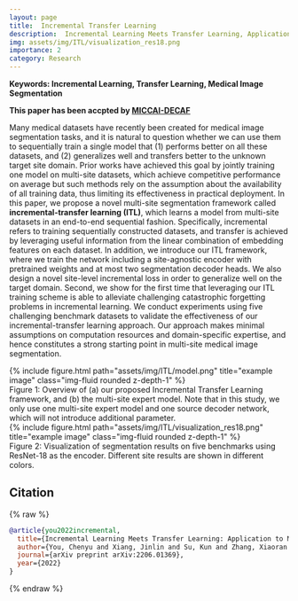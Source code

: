 ```yaml
---
layout: page
title:  Incremental Transfer Learning
description:  Incremental Learning Meets Transfer Learning, Application to Multi-site Prostate MRI Segmentation
img: assets/img/ITL/visualization_res18.png
importance: 2
category: Research
---
```


**Keywords: Incremental Learning, Transfer Learning, Medical Image Segmentation**


**This paper has been accpted by [MICCAI-DECAF](https://decaf-workshop.github.io/decaf-2022/)**


Many medical datasets have recently been created for medical image segmentation tasks, and it is natural to question whether we can use them to sequentially train a single model that (1) performs better on all these datasets, and (2) generalizes well and transfers better to the unknown target site domain. Prior works have achieved this goal by jointly training one model on multi-site datasets, which achieve competitive performance on average but such methods rely on the assumption about the availability of all training data, thus limiting its effectiveness in practical deployment. In this paper, we propose a novel multi-site segmentation framework called **incremental-transfer learning (ITL)**, which learns a model from multi-site datasets in an end-to-end sequential fashion. Specifically, incremental refers to training sequentially constructed datasets, and transfer is achieved by leveraging useful information from the linear combination of embedding features on each dataset. In addition, we introduce our ITL framework, where we train the network including a site-agnostic encoder with pretrained weights and at most two segmentation decoder heads. We also design a novel site-level incremental loss in order to generalize well on the target domain. Second, we show for the first time that leveraging our ITL training scheme is able to alleviate challenging catastrophic forgetting problems in incremental learning. We conduct experiments using five challenging benchmark datasets to validate the effectiveness of our incremental-transfer learning approach. Our approach makes minimal assumptions on computation resources and domain-specific expertise, and hence constitutes a strong starting point in multi-site medical image segmentation.


<div class="row">
    <div class="col-sm mt-3 mt-md-0">
        {% include figure.html path="assets/img/ITL/model.png" title="example image" class="img-fluid rounded z-depth-1" %}
    </div>
</div>
<div class="caption">
    Figure 1: Overview of (a) our proposed Incremental Transfer Learning framework, and (b) the multi-site expert model. Note that in this study, we only use one multi-site expert model and one source decoder network, which will not introduce additional parameter.
</div>
<div class="row">
    <div class="col-sm mt-3 mt-md-0">
        {% include figure.html path="assets/img/ITL/visualization_res18.png" title="example image" class="img-fluid rounded z-depth-1" %}
    </div>
</div>
<div class="caption">
    Figure 2: Visualization of segmentation results on five benchmarks using ResNet-18 as the encoder. Different site results are shown in different colors.
</div>


## Citation

{% raw %}
```bibtex
@article{you2022incremental,
  title={Incremental Learning Meets Transfer Learning: Application to Multi-site Prostate MRI Segmentation},
  author={You, Chenyu and Xiang, Jinlin and Su, Kun and Zhang, Xiaoran and Dong, Siyuan and Onofrey, John and Staib, Lawrence and Duncan, James S},
  journal={arXiv preprint arXiv:2206.01369},
  year={2022}
}
```
{% endraw %}



